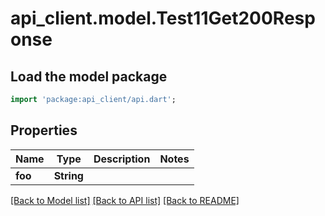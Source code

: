 # api_client.model.Test11Get200Response

## Load the model package
```dart
import 'package:api_client/api.dart';
```

## Properties
Name | Type | Description | Notes
------------ | ------------- | ------------- | -------------
**foo** | **String** |  | 

[[Back to Model list]](../README.md#documentation-for-models) [[Back to API list]](../README.md#documentation-for-api-endpoints) [[Back to README]](../README.md)


